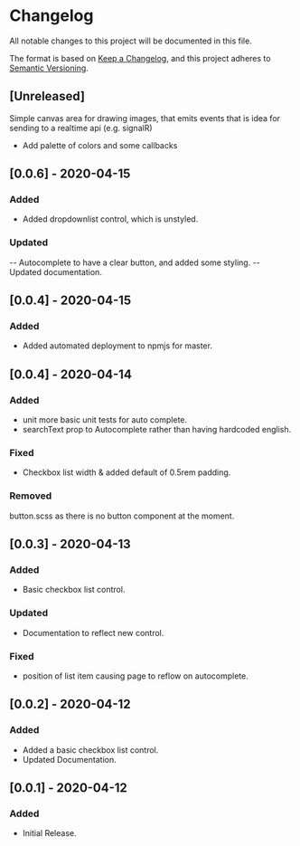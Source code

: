 # Changelog

All notable changes to this project will be documented in this file.

The format is based on [Keep a Changelog](https://keepachangelog.com/en/1.0.0/),
and this project adheres to [Semantic Versioning](https://semver.org/spec/v2.0.0.html).

## [Unreleased]

Simple canvas area for drawing images, that emits events that is idea for sending to a realtime api (e.g. signalR)

- Add palette of colors and some callbacks

## [0.0.6] - 2020-04-15

### Added

- Added dropdownlist control, which is unstyled.

### Updated

-- Autocomplete to have a clear button, and added some styling.
-- Updated documentation.

## [0.0.4] - 2020-04-15

### Added

- Added automated deployment to npmjs for master.

## [0.0.4] - 2020-04-14

### Added

- unit more basic unit tests for auto complete.
- searchText prop to Autocomplete rather than having hardcoded english.

### Fixed

- Checkbox list width & added default of 0.5rem padding.

### Removed

button.scss as there is no button component at the moment.

## [0.0.3] - 2020-04-13

### Added

- Basic checkbox list control.

### Updated

- Documentation to reflect new control.

### Fixed

- position of list item causing page to reflow on autocomplete.

## [0.0.2] - 2020-04-12

### Added

- Added a basic checkbox list control.
- Updated Documentation.

## [0.0.1] - 2020-04-12

### Added

- Initial Release.

